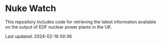 # Nuke Watch

This repository includes code for retrieving the latest information available on the output of EDF nuclear power plants in the UK.

Last updated: 2024-02-16 00:36